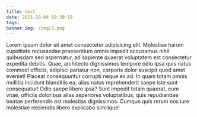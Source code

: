 ```yaml
---
title: test
date: 2021-10-04 09:39:19
tags:
banner_img: /img/2.png
---
```

Lorem ipsum dolor sit amet consectetur adipisicing elit. Molestiae harum cupiditate recusandae praesentium omnis impedit accusamus nihil quibusdam sed aspernatur, ad sapiente quaerat voluptatem est consectetur expedita debitis. Quae, architecto dignissimos tempore odio ipsa quis natus commodi officiis, adipisci pariatur non, corporis dolor suscipit quod amet eveniet! Placeat consequuntur corrupti neque ex ad. In quam totam omnis mollitia incidunt blanditiis ea, alias natus reprehenderit saepe iste sunt consequatur! Odio saepe libero ipsa? Sunt impedit totam quaerat, eum vitae, officiis doloribus alias asperiores voluptatibus, quis repudiandae beatae perferendis est molestias dignissimos. Cumque quis rerum eos iure molestiae reiciendis libero explicabo similique!